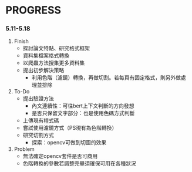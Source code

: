 # PROGRESS
### 5.11-5.18
1. Finish
   - 探討論文特點、研究格式框架
   - 資料集檔案格式轉換
   - 以爬蟲方法搜集更多資料集
   - 提出初步解決策略
     - 利用色階（濾鏡）轉換，再做切割。若每頁有固定格式，則另外做處理並排除
2. To-Do
   - 提出驗證方法
     - 內文連續性：可往bert上下文判斷的方向發想
     - 是否只保留文字部分：也是使用色碼方式判斷
   - 上傳現有程式碼
   - 嘗試使用濾鏡方式（PS現有為色階轉換）
   - 研究切割方式
     - 探索：opencv可做到切圖的效果
3. Problem
   - 無法確定opencv套件是否可商用
   - 色階轉換的參數若調整完畢須確保可用在各種狀況
